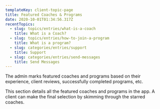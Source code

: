 ```yaml
---
templateKey: client-topic-page
title: Featured Coaches & Programs
date: 2020-10-01T01:34:56.317Z
recentTopics:
  - slug: topics/entries/what-is-a-coach
    title: What is a Coach?
  - slug: topics/entries/how-to-join-a-program
    title: What is a program?
  - slug: categories/entries/support
    title: Support
  - slug: categories/entries/send-messages
    title: Send Messages
---
```

The admin marks featured coaches and programs based on their experience, client reviews, successfully completed programs, etc. 

This section details all the featured coaches and programs in the app. A client can make the final selection by skimming through the starred coaches.
